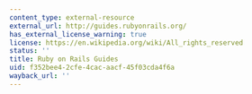```yaml
---
content_type: external-resource
external_url: http://guides.rubyonrails.org/
has_external_license_warning: true
license: https://en.wikipedia.org/wiki/All_rights_reserved
status: ''
title: Ruby on Rails Guides
uid: f352bee4-2cfe-4cac-aacf-45f03cda4f6a
wayback_url: ''
---
```

